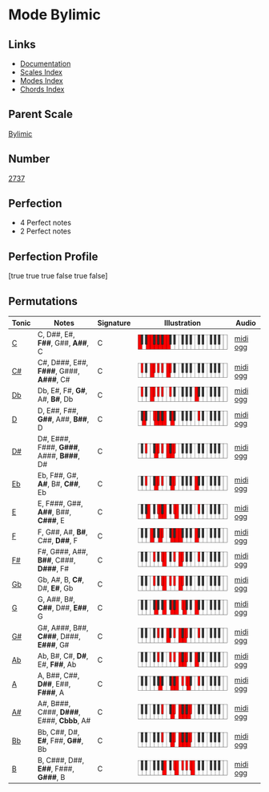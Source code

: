 # Mode Bylimic

## Links

- [Documentation](index.md)
- [Scales Index](Scales.md)
- [Modes Index](Modes.md)
- [Chords Index](Chords.md)

## Parent Scale

[Bylimic](ScaleBylimic.md)

## Number

[2737](https://ianring.com/musictheory/scales/2737)

## Perfection

- 4 Perfect notes
- 2 Perfect notes

## Perfection Profile

[true true true false true false]

## Permutations

| Tonic | Notes | Signature | Illustration | Audio |
|-------|-------|-----------|--------------|-------|
| [C](ModeCNaturalBylimic.md) | C, D##, E#, **F##**, G##, **A##**, C | C | ![CNaturalBylimic](ModeCNaturalBylimic.png) | [midi](ModeCNaturalBylimic.mid) [ogg](ModeCNaturalBylimic.ogg) |
| [C#](ModeCSharpBylimic.md) | C#, D###, E##, **F###**, G###, **A###**, C# | C | ![CSharpBylimic](ModeCSharpBylimic.png) | [midi](ModeCSharpBylimic.mid) [ogg](ModeCSharpBylimic.ogg) |
| [Db](ModeDFlatBylimic.md) | Db, E#, F#, **G#**, A#, **B#**, Db | C | ![DFlatBylimic](ModeDFlatBylimic.png) | [midi](ModeDFlatBylimic.mid) [ogg](ModeDFlatBylimic.ogg) |
| [D](ModeDNaturalBylimic.md) | D, E##, F##, **G##**, A##, **B##**, D | C | ![DNaturalBylimic](ModeDNaturalBylimic.png) | [midi](ModeDNaturalBylimic.mid) [ogg](ModeDNaturalBylimic.ogg) |
| [D#](ModeDSharpBylimic.md) | D#, E###, F###, **G###**, A###, **B###**, D# | C | ![DSharpBylimic](ModeDSharpBylimic.png) | [midi](ModeDSharpBylimic.mid) [ogg](ModeDSharpBylimic.ogg) |
| [Eb](ModeEFlatBylimic.md) | Eb, F##, G#, **A#**, B#, **C##**, Eb | C | ![EFlatBylimic](ModeEFlatBylimic.png) | [midi](ModeEFlatBylimic.mid) [ogg](ModeEFlatBylimic.ogg) |
| [E](ModeENaturalBylimic.md) | E, F###, G##, **A##**, B##, **C###**, E | C | ![ENaturalBylimic](ModeENaturalBylimic.png) | [midi](ModeENaturalBylimic.mid) [ogg](ModeENaturalBylimic.ogg) |
| [F](ModeFNaturalBylimic.md) | F, G##, A#, **B#**, C##, **D##**, F | C | ![FNaturalBylimic](ModeFNaturalBylimic.png) | [midi](ModeFNaturalBylimic.mid) [ogg](ModeFNaturalBylimic.ogg) |
| [F#](ModeFSharpBylimic.md) | F#, G###, A##, **B##**, C###, **D###**, F# | C | ![FSharpBylimic](ModeFSharpBylimic.png) | [midi](ModeFSharpBylimic.mid) [ogg](ModeFSharpBylimic.ogg) |
| [Gb](ModeGFlatBylimic.md) | Gb, A#, B, **C#**, D#, **E#**, Gb | C | ![GFlatBylimic](ModeGFlatBylimic.png) | [midi](ModeGFlatBylimic.mid) [ogg](ModeGFlatBylimic.ogg) |
| [G](ModeGNaturalBylimic.md) | G, A##, B#, **C##**, D##, **E##**, G | C | ![GNaturalBylimic](ModeGNaturalBylimic.png) | [midi](ModeGNaturalBylimic.mid) [ogg](ModeGNaturalBylimic.ogg) |
| [G#](ModeGSharpBylimic.md) | G#, A###, B##, **C###**, D###, **E###**, G# | C | ![GSharpBylimic](ModeGSharpBylimic.png) | [midi](ModeGSharpBylimic.mid) [ogg](ModeGSharpBylimic.ogg) |
| [Ab](ModeAFlatBylimic.md) | Ab, B#, C#, **D#**, E#, **F##**, Ab | C | ![AFlatBylimic](ModeAFlatBylimic.png) | [midi](ModeAFlatBylimic.mid) [ogg](ModeAFlatBylimic.ogg) |
| [A](ModeANaturalBylimic.md) | A, B##, C##, **D##**, E##, **F###**, A | C | ![ANaturalBylimic](ModeANaturalBylimic.png) | [midi](ModeANaturalBylimic.mid) [ogg](ModeANaturalBylimic.ogg) |
| [A#](ModeASharpBylimic.md) | A#, B###, C###, **D###**, E###, **Cbbb**, A# | C | ![ASharpBylimic](ModeASharpBylimic.png) | [midi](ModeASharpBylimic.mid) [ogg](ModeASharpBylimic.ogg) |
| [Bb](ModeBFlatBylimic.md) | Bb, C##, D#, **E#**, F##, **G##**, Bb | C | ![BFlatBylimic](ModeBFlatBylimic.png) | [midi](ModeBFlatBylimic.mid) [ogg](ModeBFlatBylimic.ogg) |
| [B](ModeBNaturalBylimic.md) | B, C###, D##, **E##**, F###, **G###**, B | C | ![BNaturalBylimic](ModeBNaturalBylimic.png) | [midi](ModeBNaturalBylimic.mid) [ogg](ModeBNaturalBylimic.ogg) |
